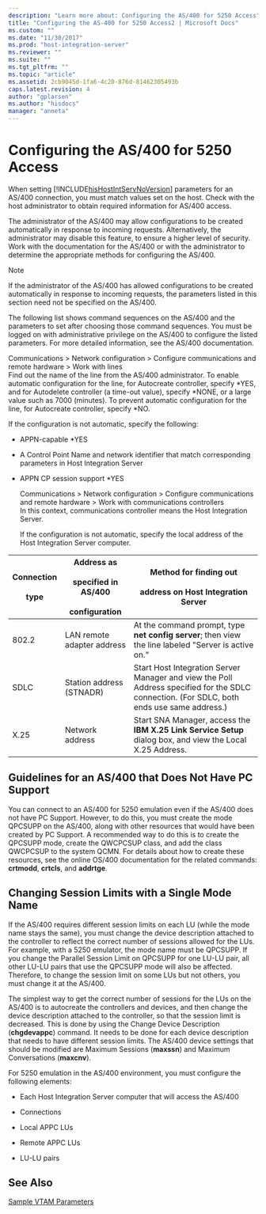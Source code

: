 ```yaml
---
description: "Learn more about: Configuring the AS/400 for 5250 Access"
title: "Configuring the AS-400 for 5250 Access2 | Microsoft Docs"
ms.custom: ""
ms.date: "11/30/2017"
ms.prod: "host-integration-server"
ms.reviewer: ""
ms.suite: ""
ms.tgt_pltfrm: ""
ms.topic: "article"
ms.assetid: 2cb9045d-1fa6-4c20-876d-81462305493b
caps.latest.revision: 4
author: "gplarsen"
ms.author: "hisdocs"
manager: "anneta"
---
```

# Configuring the AS/400 for 5250 Access
When setting [!INCLUDE[hisHostIntServNoVersion](../includes/hishostintservnoversion-md.md)] parameters for an AS/400 connection, you must match values set on the host. Check with the host administrator to obtain required information for AS/400 access.  
  
 The administrator of the AS/400 may allow configurations to be created automatically in response to incoming requests. Alternatively, the administrator may disable this feature, to ensure a higher level of security. Work with the documentation for the AS/400 or with the administrator to determine the appropriate methods for configuring the AS/400.  
  
> [!NOTE]
>  If the administrator of the AS/400 has allowed configurations to be created automatically in response to incoming requests, the parameters listed in this section need not be specified on the AS/400.  
  
 The following list shows command sequences on the AS/400 and the parameters to set after choosing those command sequences. You must be logged on with administrative privilege on the AS/400 to configure the listed parameters. For more detailed information, see the AS/400 documentation.  
  
 Communications > Network configuration > Configure communications  and remote hardware > Work with lines  
 Find out the name of the line from the AS/400 administrator. To enable automatic configuration for the line, for Autocreate controller, specify *YES, and for Autodelete controller (a time-out value), specify \*NONE, or a large value such as 7000 (minutes). To prevent automatic configuration for the line, for Autocreate controller, specify \*NO.  
  
 If the configuration is not automatic, specify the following:  
  
- APPN-capable *YES  
  
- A Control Point Name and network identifier that match corresponding parameters in Host Integration Server  
  
- APPN CP session support *YES  
  
  Communications > Network configuration > Configure communications  and remote hardware > Work with communications controllers  
  In this context, communications controller means the Host Integration Server.  
  
  If the configuration is not automatic, specify the local address of the Host Integration Server computer.  
  
|Connection<br /><br /> type|Address as<br /><br /> specified in AS/400<br /><br /> configuration|Method for finding out<br /><br /> address on Host Integration Server|  
|-------------------------|-----------------------------------------------------------|-------------------------------------------------------------------|  
|802.2|LAN remote adapter address|At the command prompt, type **net config server**; then view the line labeled "Server is active on."|  
|SDLC|Station address (STNADR)|Start Host Integration Server Manager and view the Poll Address specified for the SDLC connection. (For SDLC, both ends use same address.)|  
|X.25|Network address|Start SNA Manager, access the **IBM X.25 Link Service Setup** dialog box, and view the Local X.25 Address.|  
  
## Guidelines for an AS/400 that Does Not Have PC Support  
 You can connect to an AS/400 for 5250 emulation even if the AS/400 does not have PC Support. However, to do this, you must create the mode QPCSUPP on the AS/400, along with other resources that would have been created by PC Support. A recommended way to do this is to create the QPCSUPP mode, create the QWCPCSUP class, and add the class QWCPCSUP to the system QCMN. For details about how to create these resources, see the online OS/400 documentation for the related commands: **crtmodd**, **crtcls**, and **addrtge**.  
  
## Changing Session Limits with a Single Mode Name  
 If the AS/400 requires different session limits on each LU (while the mode name stays the same), you must change the device description attached to the controller to reflect the correct number of sessions allowed for the LUs. For example, with a 5250 emulator, the mode name must be QPCSUPP. If you change the Parallel Session Limit on QPCSUPP for one LU-LU pair, all other LU-LU pairs that use the QPCSUPP mode will also be affected. Therefore, to change the session limit on some LUs but not others, you must change it at the AS/400.  
  
 The simplest way to get the correct number of sessions for the LUs on the AS/400 is to autocreate the controllers and devices, and then change the device description attached to the controller, so that the session limit is decreased. This is done by using the Change Device Description (**chgdevappc**) command. It needs to be done for each device description that needs to have different session limits. The AS/400 device settings that should be modified are Maximum Sessions (**maxssn**) and Maximum Conversations (**maxcnv**).  
  
 For 5250 emulation in the AS/400 environment, you must configure the following elements:  
  
-   Each Host Integration Server computer that will access the AS/400  
  
-   Connections  
  
-   Local APPC LUs  
  
-   Remote APPC LUs  
  
-   LU-LU pairs  
  
## See Also  
 [Sample VTAM Parameters](../core/sample-vtam-parameters1.md)
